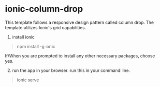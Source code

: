 # ionic-column-drop
This template follows a responsive design pattern called column drop. The template utilizes Ionic's grid capabilities.


1. install ionic
  > npm install -g ionic
  
  If/When you are prompted to install any other necessary packages, choose yes.
  
  
2. run the app in your browser. run this in your command line.
  > ionic serve

